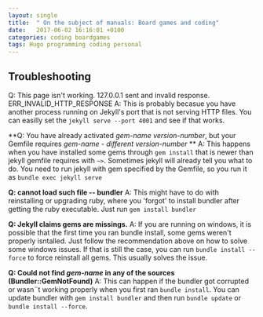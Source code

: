 ```yaml
---
layout: single
title:  " On the subject of manuals: Board games and coding"
date:   2017-06-02 16:16:01 +0100
categories: coding boardgames
tags: Hugo programming coding personal
---
```




## Troubleshooting
Q: This page isn't working. 127.0.0.1 sent and invalid response. ERR_INVALID_HTTP_RESPONSE
A: This is probably becasue you have another process running on Jekyll's port that is not serving HTTP files. You can easilly set the `jekyll serve --port 4001` and see if that works.

**Q: You have already activated *gem-name version-number*, but your Gemfile requires *gem-name - different version-number* **
A: This happens when you have installed some gems through `gem install` that is newer than jekyll gemfile requires with `~>`. Sometimes jekyll will already tell you what to do. You need to run jekyll with gem specified by the Gemfile, so you run it as `bundle exec jekyll serve`

**Q: cannot load such file -- bundler**
A: This might have to do with reinstalling or upgrading ruby, where you 'forgot' to install bundler after getting the ruby executable. Just run `gem install bundler`

**Q: Jekyll claims gems are missings.**
A: If you are running on windows, it is possible that the first time you ran bundle install, some gems weren't properly isntalled. Just follow the recommendation above on how to solve some windows issues. If that is still the case, you can run `bundle install --force` to force reinstall all gems. This usually solves the issue.

**Q: Could not find *gem-name* in any of the sources (Bundler::GemNotFound)**
A: This can happen if the bundler got corrupted or wasn¨t working properly when you first ran `bundle install`. You can update bundler with `gem install bundler` and then run `bundle update` or `bundle install --force`.